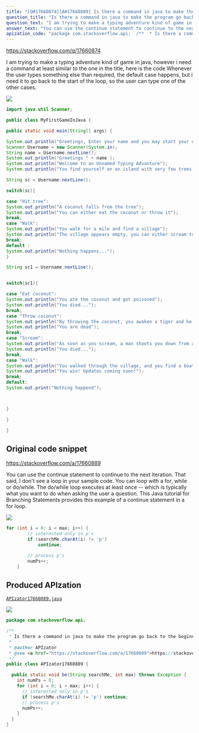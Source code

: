 ```yaml
---
title: "[Q#17660874][A#17660889] Is there a command in java to make the program go back to the beginning of a loop"
question_title: "Is there a command in java to make the program go back to the beginning of a loop"
question_text: "I am trying to make a typing adventure kind of game in java, however i need a command at least similar to the one in the title, here is the code Whenever the user types something else than required, the default case happens, but i need it to go back to the start of the loop, so the user can type one of the other cases."
answer_text: "You can use the continue statement to continue to the next iteration. That said, I don't see a loop in your sample code. You can loop with a for, while or do/while. The do/while loop executes at least once -- which is typically what you want to do when asking the user a question. This Java tutorial for Branching Statements provides this example of a continue statement in a for loop."
apization_code: "package com.stackoverflow.api;  /**  * Is there a command in java to make the program go back to the beginning of a loop  *  * @author APIzator  * @see <a href=\"https://stackoverflow.com/a/17660889\">https://stackoverflow.com/a/17660889</a>  */ public class APIzator17660889 {    public static void be(String searchMe, int max) throws Exception {     int numPs = 0;     for (int i = 0; i < max; i++) {       // interested only in p's       if (searchMe.charAt(i) != 'p') continue;       // process p's       numPs++;     }   } }"
---
```


https://stackoverflow.com/q/17660874

I am trying to make a typing adventure kind of game in java, however i need a command at least similar to the one in the title, here is the code
Whenever the user types something else than required, the default case happens, but i need it to go back to the start of the loop, so the user can type one of the other cases.


<div class="code-logo"><img src="/stackoverflow.png" /></div>

```java
import java.util.Scanner;

public class MyFirstGameInJava {

public static void main(String[] args) {

System.out.println("Greetings, Enter your name and you may start your quest!");
Scanner Username = new Scanner(System.in);
String name = Username.nextLine();
System.out.println("Greetings " + name );
System.out.println("Welcome to an Unnamed Typing Advanture");
System.out.println("You find yourself on an island with very few trees, you can either hit a tree, or walk along");

String sc = Username.nextLine();

switch(sc){

case "Hit tree":
System.out.println("A coconut falls from the tree");
System.out.println("You can either eat the coconut or throw it");
break;
case "Walk":
System.out.println("You walk for a mile and find a village");
System.out.println("The village appears empty, you can either scream to see if anybody is there, or you can keep walking");
break;
default :
System.out.println("Nothing happens...");
}   

String sc1 = Username.nextLine();


switch(sc1){

case "Eat coconut":
System.out.println("You ate the coconut and got poisoned");
System.out.println("You died...");
break;
case "Throw coconut":
System.out.println("By throwing the coconut, you awaken a tiger and he eats you");
System.out.println("You are dead");
break;
case "Scream":
System.out.println("As soon as you scream, a man shoots you down from a window from one of the houses");
System.out.println("You died...");
break;
case "Walk":
System.out.println("You walked through the village, and you find a boat and leave the island");
System.out.println("You win! Updates coming soon!");
break;
default:
System.out.print("Nothing happend");



}

}

}
```


## Original code snippet

https://stackoverflow.com/a/17660889

You can use the continue statement to continue to the next iteration.
That said, I don&#x27;t see a loop in your sample code. You can loop with a for, while or do/while. The do/while loop executes at least once -- which is typically what you want to do when asking the user a question.
This Java tutorial for Branching Statements provides this example of a continue statement in a for loop.

<div class="code-logo"><img src="/stackoverflow.png" /></div>

```java
for (int i = 0; i < max; i++) {
        // interested only in p's
        if (searchMe.charAt(i) != 'p')
            continue;

        // process p's
        numPs++;
    }
```

## Produced APIzation

[`APIzator17660889.java`](https://github.com/blind-papers/apization-temp-data/raw/main/search/APIzator17660889.java)

<div class="code-logo"><img src="/apizator.png" /></div>

```java
package com.stackoverflow.api;

/**
 * Is there a command in java to make the program go back to the beginning of a loop
 *
 * @author APIzator
 * @see <a href="https://stackoverflow.com/a/17660889">https://stackoverflow.com/a/17660889</a>
 */
public class APIzator17660889 {

  public static void be(String searchMe, int max) throws Exception {
    int numPs = 0;
    for (int i = 0; i < max; i++) {
      // interested only in p's
      if (searchMe.charAt(i) != 'p') continue;
      // process p's
      numPs++;
    }
  }
}

```